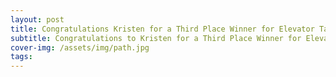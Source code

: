 ```yaml
---
layout: post
title: Congratulations Kristen for a Third Place Winner for Elevator Talk at Neuroscience Graduate Program Retreat!
subtitle: Congratulations to Kristen for a Third Place Winner for Elevator Talk at Neuroscience Graduate Program Retreat!
cover-img: /assets/img/path.jpg
tags: 
---
```

